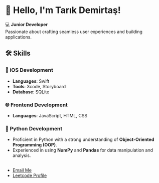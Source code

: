 # 👋 Hello, I'm Tarık Demirtaş!

💻 **Junior Developer**  
Passionate about crafting seamless user experiences and building applications.  

## 🛠 Skills  

### 📱 iOS Development  
- **Languages**: Swift  
- **Tools**: Xcode, Storyboard   
- **Database**: SQLite  

### 🌐 Frontend Development  
- **Languages**: JavaScript, HTML, CSS  

### 🐍 Python Development  
- Proficient in Python with a strong understanding of **Object-Oriented Programming (OOP)**.
- Experienced in using **NumPy** and **Pandas** for data manipulation and analysis. 

## 
- [Email Me](mailto:tarkdemirtas50@hotmail.com)
- [Leetcode Profile](https://leetcode.com/u/tarikdmrts/)
